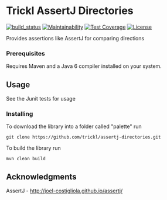 # Trickl AssertJ Directories

[![build_status](https://travis-ci.com/trickl/jassert-directories.svg?branch=master)](https://travis-ci.com/trickl/jassert-directories)
[![Maintainability](https://api.codeclimate.com/v1/badges/5a9679b0cc2d87a89603/maintainability)](https://codeclimate.com/github/trickl/assertj-directories/maintainability)
[![Test Coverage](https://api.codeclimate.com/v1/badges/5a9679b0cc2d87a89603/test_coverage)](https://codeclimate.com/github/trickl/assertj-directories/test_coverage)
[![License](https://img.shields.io/badge/License-Apache%202.0-blue.svg)](https://opensource.org/licenses/Apache-2.0)

Provides assertions like AssertJ for comparing directions

### Prerequisites

Requires Maven and a Java 6 compiler installed on your system.

## Usage

See the Junit tests for usage

### Installing

To download the library into a folder called "palette" run

```
git clone https://github.com/trickl/assertj-directories.git
```

To build the library run

```
mvn clean build
```

## Acknowledgments

AssertJ - http://joel-costigliola.github.io/assertj/
